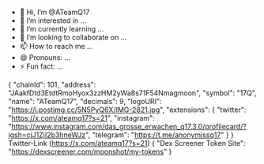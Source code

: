 - 👋 Hi, I’m @ATeamQ17
- 👀 I’m interested in ...
- 🌱 I’m currently learning ...
- 💞️ I’m looking to collaborate on ...
- 📫 How to reach me ...
- 😄 Pronouns: ...
- ⚡ Fun fact: ...

<!---
ATeamQ17/ATeamQ17 is a ✨ special ✨ repository because its `README.md` (this file) appears on your GitHub profile.
You can click the Preview link to take a look at your changes.
--->
{
    "chainId": 101,
    "address": "JAakfDtd3EtdtRmoHyox3zzHM2yWa8s71F54Nmagmoon",
    "symbol": "17Q",
    "name": "ATeamQ17",
    "decimals": 9,
    "logoURI": "https://i.postimg.cc/5N5PyQ6X/IMG-2821.jpg",
    "extensions": {
        "twitter": "https://x.com/ateamq17?s=21",
        "instagram": "https://www.instagram.com/das_grosse_erwachen_q17.3.0/profilecard/?igsh=cjJ1ZjI2b3hneWJz",
        "telegram": "https://t.me/anonymissq17"
    }
} Twitter-Link (https://x.com/ateamq17?s=21)
{
    "Dex Screener Token Site": "https://dexscreener.com/moonshot/my-tokens"
}
